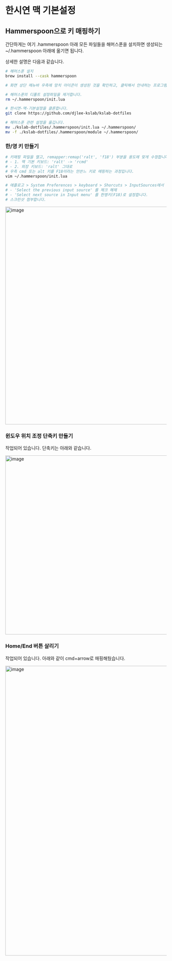 # 한시연 맥 기본설정

## Hammerspoon으로 키 매핑하기

간단하게는 여기 .hammerspoon 아래 모든 파일들을 해머스푼을 설치하면 생성되는 ~/.hammerspoon 아래에 옮기면 됩니다.

상세한 설명은 다음과 같습니다.

```bash
# 해머스푼 설치
brew install --cask hammerspoon

# 화면 상단 메뉴바 우측에 망치 아이콘이 생성된 것을 확인하고, 클릭해서 안내하는 프로그램 권한 관련 작업을 완료합니다.

# 해머스푼의 디폴트 설정파일을 제거합니다.
rm ~/.hammerspoon/init.lua

# 한시연-맥-기본설정을 클론합니다.
git clone https://github.com/djlee-kslab/kslab-dotfiles

# 해머스푼 관련 설정을 옮깁니다.
mv ./kslab-dotfiles/.hammerspoon/init.lua ~/.hammerspoon/
mv -f ./kslab-dotfiles/.hammerspoon/module ~/.hammerspoon/
```

### 한/영 키 만들기

```bash
# 키매핑 파일을 열고, remapper:remap('ralt', 'f18') 부분을 용도에 맞게 수정합니다.
# - 1. 맥 기본 키보드: 'ralt' -> 'rcmd'
# - 2. 외장 키보드: 'ralt' 그대로
# 우측 cmd 또는 alt 키를 F18이라는 안쓴느 키로 매핑하는 과정입니다.
vim ~/.hammerspoon/init.lua

# 애플로고 > System Preferences > keyboard > Shorcuts > InputSources에서
# - 'Select the previous input source' 를 체크 해제
# - 'Select next source in Input menu' 를 한영키(F18)로 설정합니다.
# 스크린샷 첨부합니다.
```
<img width="680" alt="image" src="https://user-images.githubusercontent.com/96708272/182772661-6d7d0113-197f-4bb7-84bb-c6abff794db2.png">


### 윈도우 위치 조정 단축키 만들기

작업되어 있습니다. 단축키는 아래와 같습니다.

<img width="559" alt="image" src="https://user-images.githubusercontent.com/96708272/182769605-9584a962-6ce3-45d1-9194-0b8641170c37.png">


### Home/End 버튼 살리기

작업되어 있습니다. 아래와 같이 cmd+arrow로 매핑해뒀습니다.

<img width="905" alt="image" src="https://user-images.githubusercontent.com/96708272/182773903-f1c6671f-bc58-4b92-84d7-c6de98d7f260.png">

